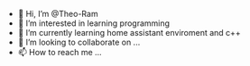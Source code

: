- 👋 Hi, I’m @Theo-Ram
- 👀 I’m interested in learning programming
- 🌱 I’m currently learning home assistant enviroment and c++ 
- 💞️ I’m looking to collaborate on ...
- 📫 How to reach me ...
<!---
Theo-Ram/Theo-Ram is a ✨ special ✨ repository because its `README.md` (this file) appears on your GitHub profile.
You can click the Preview link to take a look at your changes.
--->
